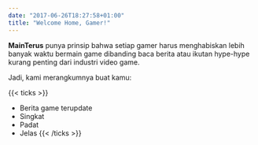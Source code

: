 ```yaml
---
date: "2017-06-26T18:27:58+01:00"
title: "Welcome Home, Gamer!"
---
```


**MainTerus** punya prinsip bahwa setiap gamer harus menghabiskan lebih banyak waktu bermain game dibanding baca berita atau ikutan hype-hype kurang penting dari industri video game.

Jadi, kami merangkumnya buat kamu:

{{< ticks >}}
* Berita game terupdate
* Singkat
* Padat
* Jelas
{{< /ticks >}}
